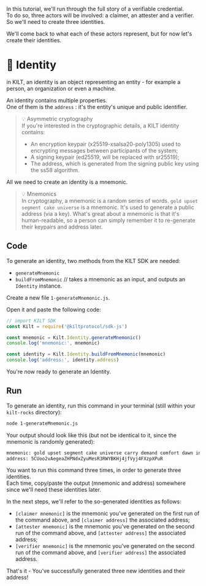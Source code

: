 In this tutorial, we'll run through the full story of a verifiable credential.  
To do so, three actors will be involved: a <span class="label-role claimer">claimer</span>, an <span class="label-role attester">attester</span> and a <span class="label-role verifier">verifier</span>.   
So we'll need to create three identities.  

We'll come back to what each of these actors represent, but for now let's create their identities.   

# 👤 Identity 

in KILT, an identity is an object representing an entity - for example a person, an organization or even a machine.     

An identity contains multiple properties.  
One of them is the `address` : it's the entity's unique and public identifier.     

> 💡 Asymmetric cryptography  
> If you're interested in the cryptographic details, a KILT identity contains:
> * An encryption keypair (x25519-xsalsa20-poly1305) used to encrypting messages between participants of the system;   
> * A signing keypair (ed25519, will be replaced with sr25519);
> * The address, which is generated from the signing public key using the ss58 algorithm. 

All we need to create an identity is a mnemonic.   

> 💡 Mnemonics   
> In cryptography, a mnemonic is a random series of words. `gold upset segment cake universe` is a mnemonic. It's used to generate a public address (via a key). What's great about a mnemonic is that it's human-readable, so a person can simply remember it to re-generate their keypairs and address later. 

## Code 

To generate an identity, two methods from the KILT SDK are needed: 
* `generateMnemonic`
* `buildFromMnemonic` // takes a mnemonic as an input, and outputs an `Identity` instance.  

Create a new file `1-generateMnemonic.js`.

Open it and paste the following code: 

```javascript
// import KILT SDK
const Kilt = require('@kiltprotocol/sdk-js')

const mnemonic = Kilt.Identity.generateMnemonic()
console.log('mnemonic:', mnemonic)

const identity = Kilt.Identity.buildFromMnemonic(mnemonic)
console.log('address:', identity.address)
```

You're now ready to generate an Identity.    

## Run 

To generate an identity, run this command in your terminal (still within your `kilt-rocks` directory):  
```bash
node 1-generateMnemonic.js
``` 

Your output should look like this (but not be identical to it, since the mnemonic is randomly generated):
```bash
mnemonic: gold upset segment cake universe carry demand comfort dawn invite element capital
address: 5CUoo2vAegeaZHPNdxZyuMesR3RWYBKHj4jfVyj4FXzpXPuR
```     

You want to run this command three times, in order to generate three identities.   
Each time, copy/paste the output (mnemonic and address) somewhere since we'll need these identities later.  

In the next steps, we'll refer to the so-generated identities as follows:  
* `[claimer mnemonic]` is the mnemonic you've generated on the first run of the command above, and `[claimer address]` the associated address;  
* `[attester mnemonic]` is the mnemonic you've generated on the second run of the command above, and `[attester address]` the associated address;      
* `[verifier mnemonic]` is the mnemonic you've generated on the second run of the command above, and `[verifier address]` the associated address.

That's it - You've successfully generated three new identities and their address!  

